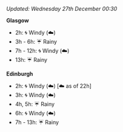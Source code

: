 *Updated: Wednesday 27th December 00:30*

**Glasgow**

* 2h: :cyclone: Windy (:cloud:)
* 3h - 6h: :umbrella: Rainy
* 7h - 12h: :cyclone: Windy (:cloud:)
* 13h: :umbrella: Rainy

**Edinburgh**

* 2h: :cyclone: Windy (:cloud:) [:cloud: as of 22h]
* 3h: :cyclone: Windy (:cloud:)
* 4h, 5h: :umbrella: Rainy
* 6h: :cyclone: Windy (:cloud:)
* 7h - 13h: :umbrella: Rainy
